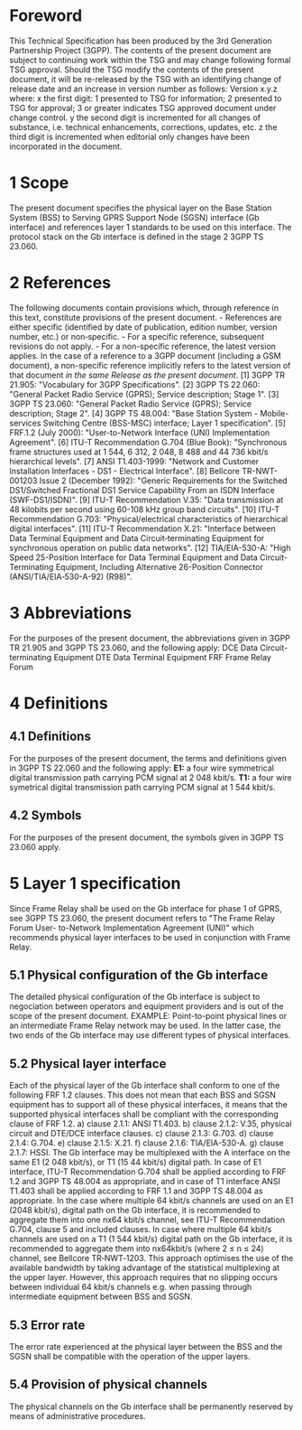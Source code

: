 # Foreword
This Technical Specification has been produced by the 3rd Generation
Partnership Project (3GPP).
The contents of the present document are subject to continuing work within the
TSG and may change following formal TSG approval. Should the TSG modify the
contents of the present document, it will be re-released by the TSG with an
identifying change of release date and an increase in version number as
follows:
Version x.y.z
where:
x the first digit:
1 presented to TSG for information;
2 presented to TSG for approval;
3 or greater indicates TSG approved document under change control.
y the second digit is incremented for all changes of substance, i.e. technical
enhancements, corrections, updates, etc.
z the third digit is incremented when editorial only changes have been
incorporated in the document.
# 1 Scope
The present document specifies the physical layer on the Base Station System
(BSS) to Serving GPRS Support Node (SGSN) interface (Gb interface) and
references layer 1 standards to be used on this interface.
The protocol stack on the Gb interface is defined in the stage 2 3GPP TS
23.060.
# 2 References
The following documents contain provisions which, through reference in this
text, constitute provisions of the present document.
\- References are either specific (identified by date of publication, edition
number, version number, etc.) or non‑specific.
\- For a specific reference, subsequent revisions do not apply.
\- For a non-specific reference, the latest version applies. In the case of a
reference to a 3GPP document (including a GSM document), a non-specific
reference implicitly refers to the latest version of that document _in the
same Release as the present document_.
[1] 3GPP TR 21.905: \"Vocabulary for 3GPP Specifications\".
[2] 3GPP TS 22.060: \"General Packet Radio Service (GPRS); Service
description; Stage 1\".
[3] 3GPP TS 23.060: \"General Packet Radio Service (GPRS); Service
description; Stage 2\".
[4] 3GPP TS 48.004: \"Base Station System - Mobile-services Switching Centre
(BSS-MSC) interface; Layer 1 specification\".
[5] FRF.1.2 (July 2000): \"User-to-Network Interface (UNI) Implementation
Agreement\".
[6] ITU-T Recommendation G.704 (Blue Book): \"Synchronous frame structures
used at 1 544, 6 312, 2 048, 8 488 and 44 736 kbit/s hierarchical levels\".
[7] ANSI T1.403-1999: \"Network and Customer Installation Interfaces - DS1 -
Electrical Interface\".
[8] Bellcore TR-NWT-001203 Issue 2 (December 1992): \"Generic Requirements for
the Switched DS1/Switched Fractional DS1 Service Capability From an ISDN
Interface (SWF-DS1/ISDN)\".
[9] ITU-T Recommendation V.35: \"Data transmission at 48 kilobits per second
using 60-108 kHz group band circuits\".
[10] ITU-T Recommendation G.703: \"Physical/electrical characteristics of
hierarchical digital interfaces\".
[11] ITU-T Recommendation X.21: \"Interface between Data Terminal Equipment
and Data Circuit‑terminating Equipment for synchronous operation on public
data networks\".
[12] TIA/EIA-530-A: \"High Speed 25-Position Interface for Data Terminal
Equipment and Data Circuit-Terminating Equipment, Including Alternative
26-Position Connector (ANSI/TIA/EIA‑530-A-92) (R98)\".
# 3 Abbreviations
For the purposes of the present document, the abbreviations given in 3GPP TR
21.905 and 3GPP TS 23.060, and the following apply:
DCE Data Circuit-terminating Equipment
DTE Data Terminal Equipment
FRF Frame Relay Forum
# 4 Definitions
## 4.1 Definitions
For the purposes of the present document, the terms and definitions given in
3GPP TS 22.060 and the following apply:
**E1:** a four wire symmetrical digital transmission path carrying PCM signal
at 2 048 kbit/s.
**T1:** a four wire symetrical digital transmission path carrying PCM signal
at 1 544 kbit/s.
## 4.2 Symbols
For the purposes of the present document, the symbols given in 3GPP TS 23.060
apply.
# 5 Layer 1 specification
Since Frame Relay shall be used on the Gb interface for phase 1 of GPRS, see
3GPP TS 23.060, the present document refers to \"The Frame Relay Forum User-
to-Network Implementation Agreement (UNI)\" which recommends physical layer
interfaces to be used in conjunction with Frame Relay.
## 5.1 Physical configuration of the Gb interface
The detailed physical configuration of the Gb interface is subject to
negociation between operators and equipment providers and is out of the scope
of the present document.
EXAMPLE: Point-to-point physical lines or an intermediate Frame Relay network
may be used. In the latter case, the two ends of the Gb interface may use
different types of physical interfaces.
## 5.2 Physical layer interface
Each of the physical layer of the Gb interface shall conform to one of the
following FRF 1.2 clauses. This does not mean that each BSS and SGSN equipment
has to support all of these physical interfaces, it means that the supported
physical interfaces shall be compliant with the corresponding clause of FRF
1.2.
a) clause 2.1.1: ANSI T1.403.
b) clause 2.1.2: V.35, physical circuit and DTE/DCE interface clauses.
c) clause 2.1.3: G.703.
d) clause 2.1.4: G.704.
e) clause 2.1.5: X.21.
f) clause 2.1.6: TIA/EIA-530-A.
g) clause 2.1.7: HSSI.
The Gb interface may be multiplexed with the A interface on the same E1 (2 048
kbit/s), or T1 (15 44 kbit/s) digital path. In case of E1 interface, ITU-T
Recommendation G.704 shall be applied according to FRF 1.2 and 3GPP TS 48.004
as appropriate, and in case of T1 interface ANSI T1.403 shall be applied
according to FRF 1.1 and 3GPP TS 48.004 as appropriate.
In the case where multiple 64 kbit/s channels are used on an E1 (2048 kbit/s),
digital path on the Gb interface, it is recommended to aggregate them into one
nx64 kbit/s channel, see ITU-T Recommendation G.704, clause 5 and included
clauses. In case where multiple 64 kbit/s channels are used on a T1 (1 544
kbit/s) digital path on the Gb interface, it is recommended to aggregate them
into nx64kbit/s (where 2 ≤ n ≤ 24) channel, see Bellcore TR‑NWT‑1203. This
approach optimises the use of the available bandwidth by taking advantage of
the statistical multiplexing at the upper layer. However, this approach
requires that no slipping occurs between individual 64 kbit/s channels e.g.
when passing through intermediate equipment between BSS and SGSN.
## 5.3 Error rate
The error rate experienced at the physical layer between the BSS and the SGSN
shall be compatible with the operation of the upper layers.
## 5.4 Provision of physical channels
The physical channels on the Gb interface shall be permanently reserved by
means of administrative procedures.
#